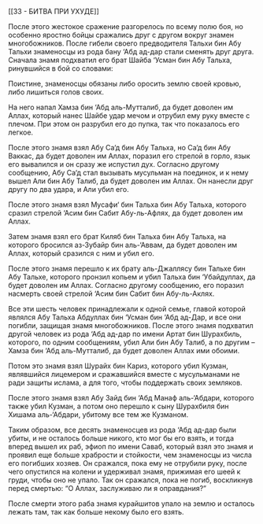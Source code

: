 [[33 - БИТВА ПРИ УХУДЕ]]

После этого жестокое сражение разгорелось по всему полю боя, но особенно яростно бойцы сражались друг с другом вокруг знамен многобожников. После гибели своего предводителя Тальхи бин Абу Тальхи знаменосцы из рода бану ‘Абд ад-дар стали сменять друг друга. Сначала знамя подхватил его брат Шайба ‘Усман бин Абу Тальха, ринувшийся в бой со словами:

Поистине, знаменосцы обязаны
либо оросить землю своей кровью, либо лишиться голов своих.

На него напал Хамза бин ‘Абд аль-Мутталиб, да будет доволен им Аллах, который нанес Шайбе удар мечом и отрубил ему руку вместе с плечом. При этом он разрубил его до пупка, так что показалось его легкое.

После этого знамя взял Абу Са‘д бин Абу Тальха, но Са‘д бин Абу Ваккас, да будет доволен им Аллах, поразил его стрелой в горло, язык его вывалился и он сразу же испустил дух. Согласно другому сообщению, Абу Са‘д стал вызывать мусульман на поединок, и к нему вышел Али бин Абу Талиб, да будет доволен им Аллах. Он нанесли друг другу по два удара, и Али убил его. 

После этого знамя взял Мусафи‘ бин Тальха бин Абу Тальха, которого сразил стрелой ‘Асим бин Сабит Абу-ль-Афлях, да будет доволен им Аллах.

Затем знамя взял его брат Киляб бин Тальха бин Абу Тальха, на которого бросился аз-Зубайр бин аль-‘Аввам, да будет доволен им Аллах, который сразился с ним и убил его.

После этого знамя перешло к их брату аль-Джаллясу бин Тальхе бин Абу Тальхе, которого пронзил копьем и убил Тальха бин ‘Убайдуллах, да будет доволен им Аллах. Согласно другому сообщению, его поразил насмерть своей стрелой ‘Асим бин Сабит бин Абу-ль-Аклях.

Все эти шесть человек принадлежали к одной семье, главой которой являлся Абу Тальха Абдуллах бин ‘Усман бин ‘Абд ад-Дар, и все они погибли, защищая знамя многобожников. После этого знамя подхватил другой человек из рода ‘Абд ад-дар по имени Артат бин Шурахбиль, которого, по одним сообщениям, убил Али бин Абу Талиб, а по другим – Хамза бин ‘Абд аль-Мутталиб, да будет доволен Аллах ими обоими.

Потом это знамя взял Шурайх бин Кариз, которого убил Кузман, являвшийся лицемером и сражавшийся вместе с мусульманами не ради защиты ислама, а для того, чтобы поддержать своих земляков.

После этого знамя взял Абу Зайд бин ‘Абд Манаф аль-‘Абдари, которого также убил Кузман, а потом оно перешло к сыну Шурахбиля бин Хишама аль-‘Абдари, убитому все тем же Кузманом.

Таким образом, все десять знаменосцев из рода ‘Абд ад-дар были убиты, и не осталось больше никого, кто мог бы его взять, и тогда вперед вышел их раб, эфиоп по имени Саваб, который взял это знамя и проявил еще больше храбрости и стойкости, чем знаменосцы из числа его погибших хозяев. Он сражался, пока ему не отрубили руку, после чего опустился на колени и удерживал знамя, прижимая его шеей к груди, чтобы оно не упало. Так он сражался, пока не погиб, воскликнув перед смертью: “О Аллах, заслуживаю ли я оправдания?”

После смерти этого раба знамя курайшитов упало на землю и осталось лежать там, так как больше некому было его взять.

